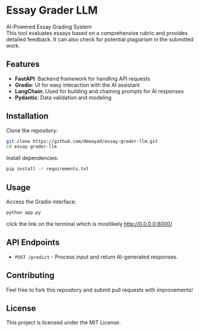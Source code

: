 # Essay Grader LLM

AI-Powered Essay Grading System  
This tool evaluates essays based on a comprehensive rubric and provides detailed feedback. It can also check for potential plagiarism in the submitted work.  

## Features
- **FastAPI**: Backend framework for handling API requests
- **Gradio**: UI for easy interaction with the AI assistant
- **LangChain**: Used for building and chaining prompts for AI responses
- **Pydantic**: Data validation and modeling

## Installation

Clone the repository:
```sh
git clone https://github.com/dmoayad/essay-grader-llm.git
cd essay-grader-llm
```

Install dependencies:
```sh
pip install -r requirements.txt
```

## Usage

Access the Gradio interface:
```sh
python app.py
```
click the link on the terminal which is mostlikely http://0.0.0.0:8000/

## API Endpoints
- `POST /predict` - Process input and return AI-generated responses.

## Contributing
Feel free to fork this repository and submit pull requests with improvements!

## License
This project is licensed under the MIT License.
